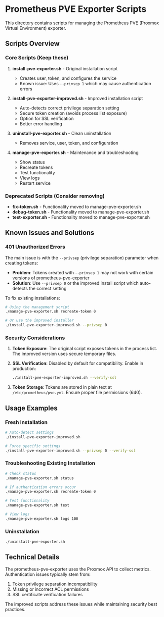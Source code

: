 # Prometheus PVE Exporter Scripts

This directory contains scripts for managing the Prometheus PVE (Proxmox Virtual Environment) exporter.

## Scripts Overview

### Core Scripts (Keep these)

1. **install-pve-exporter.sh** - Original installation script
   - Creates user, token, and configures the service
   - Known issue: Uses `--privsep 1` which may cause authentication errors

2. **install-pve-exporter-improved.sh** - Improved installation script
   - Auto-detects correct privilege separation setting
   - Secure token creation (avoids process list exposure)
   - Option for SSL verification
   - Better error handling

3. **uninstall-pve-exporter.sh** - Clean uninstallation
   - Removes service, user, token, and configuration

4. **manage-pve-exporter.sh** - Maintenance and troubleshooting
   - Show status
   - Recreate tokens
   - Test functionality
   - View logs
   - Restart service

### Deprecated Scripts (Consider removing)

- **fix-token.sh** - Functionality moved to manage-pve-exporter.sh
- **debug-token.sh** - Functionality moved to manage-pve-exporter.sh
- **test-exporter.sh** - Functionality moved to manage-pve-exporter.sh

## Known Issues and Solutions

### 401 Unauthorized Errors

The main issue is with the `--privsep` (privilege separation) parameter when creating tokens:

- **Problem**: Tokens created with `--privsep 1` may not work with certain versions of prometheus-pve-exporter
- **Solution**: Use `--privsep 0` or the improved install script which auto-detects the correct setting

To fix existing installations:

```bash
# Using the management script
./manage-pve-exporter.sh recreate-token 0

# Or use the improved installer
./install-pve-exporter-improved.sh --privsep 0
```

### Security Considerations

1. **Token Exposure**: The original script exposes tokens in the process list. The improved version uses secure temporary files.

2. **SSL Verification**: Disabled by default for compatibility. Enable in production:

   ```bash
   ./install-pve-exporter-improved.sh --verify-ssl
   ```

3. **Token Storage**: Tokens are stored in plain text at `/etc/prometheus/pve.yml`. Ensure proper file permissions (640).

## Usage Examples

### Fresh Installation

```bash
# Auto-detect settings
./install-pve-exporter-improved.sh

# Force specific settings
./install-pve-exporter-improved.sh --privsep 0 --verify-ssl
```

### Troubleshooting Existing Installation

```bash
# Check status
./manage-pve-exporter.sh status

# If authentication errors occur
./manage-pve-exporter.sh recreate-token 0

# Test functionality
./manage-pve-exporter.sh test

# View logs
./manage-pve-exporter.sh logs 100
```

### Uninstallation

```bash
./uninstall-pve-exporter.sh
```

## Technical Details

The prometheus-pve-exporter uses the Proxmox API to collect metrics. Authentication issues typically stem from:

1. Token privilege separation incompatibility
2. Missing or incorrect ACL permissions
3. SSL certificate verification failures

The improved scripts address these issues while maintaining security best practices.
